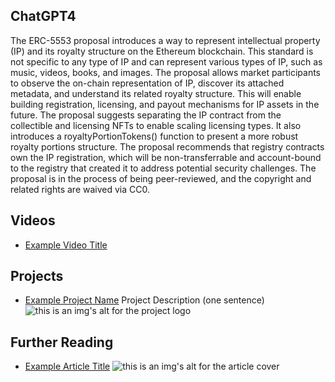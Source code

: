 ## ChatGPT4

The ERC-5553 proposal introduces a way to represent intellectual property (IP) and its royalty structure on the Ethereum blockchain. This standard is not specific to any type of IP and can represent various types of IP, such as music, videos, books, and images. The proposal allows market participants to observe the on-chain representation of IP, discover its attached metadata, and understand its related royalty structure. This will enable building registration, licensing, and payout mechanisms for IP assets in the future. The proposal suggests separating the IP contract from the collectible and licensing NFTs to enable scaling licensing types. It also introduces a royaltyPortionTokens() function to present a more robust royalty portions structure. The proposal recommends that registry contracts own the IP registration, which will be non-transferrable and account-bound to the registry that created it to address potential security challenges. The proposal is in the process of being peer-reviewed, and the copyright and related rights are waived via CC0.

## Videos

- [Example Video Title](https://www.youtube.com/watch?v=TDGq4aeevgY)

## Projects

- [Example Project Name](https://xxxx.xxx/xxxxx) Project Description (one sentence) ![this is an img's alt for the project logo](https://xxxx.xxx/project-logo.xxx)

## Further Reading

- [Example Article Title](https://xxxx.xxx/xxxxx) ![this is an img's alt for the article cover](https://xxxx.xxx/article-cover.xxx)
